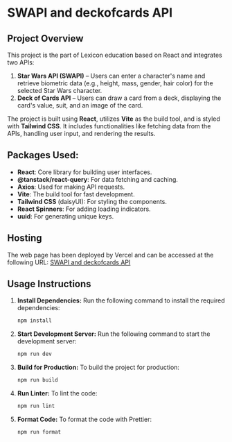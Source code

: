 # SWAPI and deckofcards API

## Project Overview

This project is the part of Lexicon education based on React and integrates two APIs:

1. **Star Wars API (SWAPI)** – Users can enter a character's name and retrieve biometric data (e.g., height, mass, gender, hair color) for the selected Star Wars character.
2. **Deck of Cards API** – Users can draw a card from a deck, displaying the card's value, suit, and an image of the card.

The project is built using **React**, utilizes **Vite** as the build tool, and is styled with **Tailwind CSS**. It includes functionalities like fetching data from the APIs, handling user input, and rendering the results.

## Packages Used:

- **React**: Core library for building user interfaces.
- **@tanstack/react-query**: For data fetching and caching.
- **Axios**: Used for making API requests.
- **Vite**: The build tool for fast development.
- **Tailwind CSS** (daisyUI): For styling the components.
- **React Spinners**: For adding loading indicators.
- **uuid**: For generating unique keys.

## Hosting

The web page has been deployed by Vercel and can be accessed at the following URL: [ SWAPI and deckofcards API](https://lexicon-swapi-deckofcard-iohzp2q3j-svitlanarybakovas-projects.vercel.app/)

## Usage Instructions

1. **Install Dependencies:**
   Run the following command to install the required dependencies:

   ```bash
   npm install
   ```

2. **Start Development Server:**
   Run the following command to start the development server:

   ```bash
   npm run dev
   ```

3. **Build for Production:**
   To build the project for production:

   ```bash
   npm run build
   ```

4. **Run Linter:**
   To lint the code:

   ```bash
   npm run lint
   ```

5. **Format Code:**
   To format the code with Prettier:
   ```bash
   npm run format
   ```
